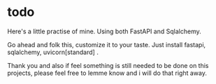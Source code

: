 # todo

Here's a little practise of mine.
Using both FastAPI and Sqlalchemy.

Go ahead and folk this, customize it to your taste.
Just install
fastapi,
sqlalchemy,
uvicorn[standard]
.

Thank you and also if feel something is still needed to be done on this projects, please feel free to lemme know and i will do that right away.
